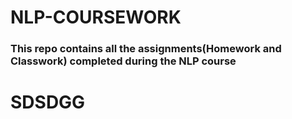# NLP-COURSEWORK
### This repo contains all the assignments(Homework and Classwork) completed during the NLP course
# SDSDGG
